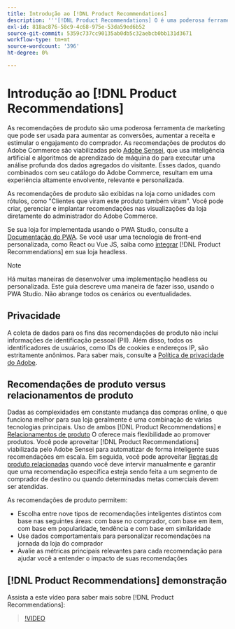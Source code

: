 ```yaml
---
title: Introdução ao [!DNL Product Recommendations]
description: '''[!DNL Product Recommendations] O é uma poderosa ferramenta de marketing que pode ser usada para aumentar as conversões, aumentar a receita e estimular o engajamento do comprador."'
exl-id: 818ac876-58c9-4c68-975e-53da59ed6b52
source-git-commit: 5359c737cc90135ab0db5c32aebcb0bb131d3671
workflow-type: tm+mt
source-wordcount: '396'
ht-degree: 0%

---
```


# Introdução ao [!DNL Product Recommendations]

As recomendações de produto são uma poderosa ferramenta de marketing que pode ser usada para aumentar as conversões, aumentar a receita e estimular o engajamento do comprador. As recomendações de produtos do Adobe Commerce são viabilizadas pelo [Adobe Sensei](https://www.adobe.com/sensei.html), que usa inteligência artificial e algoritmos de aprendizado de máquina do para executar uma análise profunda dos dados agregados do visitante. Esses dados, quando combinados com seu catálogo do Adobe Commerce, resultam em uma experiência altamente envolvente, relevante e personalizada.

As recomendações de produto são exibidas na loja como unidades com rótulos, como &quot;Clientes que viram este produto também viram&quot;. Você pode criar, gerenciar e implantar recomendações nas visualizações da loja diretamente do administrador do Adobe Commerce.

Se sua loja for implementada usando o PWA Studio, consulte a [Documentação do PWA](https://developer.adobe.com/commerce/pwa-studio/integrations/product-recommendations/). Se você usar uma tecnologia de front-end personalizada, como React ou Vue JS, saiba como [integrar](headless.md) [!DNL Product Recommendations] em sua loja headless.

>[!NOTE]
>
>Há muitas maneiras de desenvolver uma implementação headless ou personalizada. Este guia descreve uma maneira de fazer isso, usando o PWA Studio. Não abrange todos os cenários ou eventualidades.

## Privacidade

A coleta de dados para os fins das recomendações de produto não inclui informações de identificação pessoal (PII). Além disso, todos os identificadores de usuários, como IDs de cookies e endereços IP, são estritamente anônimos. Para saber mais, consulte a [Política de privacidade do Adobe](https://www.adobe.com/privacy/policy.html).

## Recomendações de produto versus relacionamentos de produto

Dadas as complexidades em constante mudança das compras online, o que funciona melhor para sua loja geralmente é uma combinação de várias tecnologias principais. Uso de ambos [!DNL Product Recommendations] e [Relacionamentos de produto](https://experienceleague.adobe.com/docs/commerce-admin/marketing/promotions/product-relationships/product-relationships.html) O oferece mais flexibilidade ao promover produtos. Você pode aproveitar [!DNL Product Recommendations] viabilizada pelo Adobe Sensei para automatizar de forma inteligente suas recomendações em escala. Em seguida, você pode aproveitar [Regras de produto relacionadas](https://experienceleague.adobe.com/docs/commerce-admin/marketing/promotions/product-relationships/product-related-rules.html) quando você deve intervir manualmente e garantir que uma recomendação específica esteja sendo feita a um segmento de comprador de destino ou quando determinadas metas comerciais devem ser atendidas.

As recomendações de produto permitem:

- Escolha entre nove tipos de recomendações inteligentes distintos com base nas seguintes áreas: com base no comprador, com base em item, com base em popularidade, tendência e com base em similaridade
- Use dados comportamentais para personalizar recomendações na jornada da loja do comprador
- Avalie as métricas principais relevantes para cada recomendação para ajudar você a entender o impacto de suas recomendações

## [!DNL Product Recommendations] demonstração

Assista a este vídeo para saber mais sobre [!DNL Product Recommendations]:

>[!VIDEO](https://video.tv.adobe.com/v/343991?quality=12)
